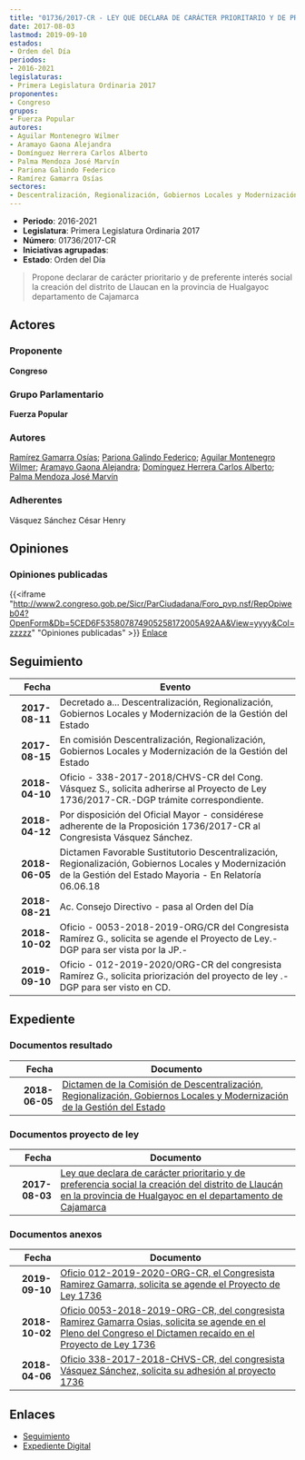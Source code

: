 ```yaml
---
title: "01736/2017-CR - LEY QUE DECLARA DE CARÁCTER PRIORITARIO Y DE PREFERENCIA SOCIAL LA CREACIÓN DEL DISTRITO DE LLAUCAN, EN LA PROVINCIA DE HUALGAYOC, EN EL DEPARTAMENTO DE CAJAMARCA"
date: 2017-08-03
lastmod: 2019-09-10
estados:
- Orden del Día
periodos:
- 2016-2021
legislaturas:
- Primera Legislatura Ordinaria 2017
proponentes:
- Congreso
grupos:
- Fuerza Popular
autores:
- Aguilar Montenegro Wilmer
- Aramayo Gaona Alejandra
- Domínguez Herrera Carlos Alberto
- Palma Mendoza José Marvín
- Pariona Galindo Federico
- Ramírez Gamarra Osías
sectores:
- Descentralización, Regionalización, Gobiernos Locales y Modernización de la Gestión del Estado
---
```

- **Periodo**: 2016-2021
- **Legislatura**: Primera Legislatura Ordinaria 2017
- **Número**: 01736/2017-CR
- **Iniciativas agrupadas**: 
- **Estado**: Orden del Día

> Propone declarar de carácter prioritario y de preferente interés social la creación del distrito de Llaucan en la provincia de Hualgayoc departamento de Cajamarca


## Actores

### Proponente

**Congreso**

### Grupo Parlamentario

**Fuerza Popular**

### Autores

[Ramírez Gamarra Osías](mailto:mailto:oramirez@congreso.gob.pe); [Pariona Galindo Federico](mailto:mailto:fpariona@congreso.gob.pe); [Aguilar Montenegro Wilmer](mailto:mailto:waguilar@congreso.gob.pe); [Aramayo Gaona Alejandra](mailto:mailto:maramayo@congreso.gob.pe); [Domínguez Herrera Carlos Alberto](mailto:mailto:cdominguez@congreso.gob.pe); [Palma Mendoza José Marvín](mailto:mailto:jpalma@congreso.gob.pe)

### Adherentes

Vásquez Sánchez César Henry

## Opiniones

### Opiniones publicadas

{{<iframe "http://www2.congreso.gob.pe/Sicr/ParCiudadana/Foro_pvp.nsf/RepOpiweb04?OpenForm&Db=5CED6F535807874905258172005A92AA&View=yyyy&Col=zzzzz" "Opiniones publicadas" >}}
[Enlace](http://www2.congreso.gob.pe/Sicr/ParCiudadana/Foro_pvp.nsf/RepOpiweb04?OpenForm&Db=5CED6F535807874905258172005A92AA&View=yyyy&Col=zzzzz)


## Seguimiento

| Fecha | Evento |
|------:|--------|
| **2017-08-11** | Decretado a... Descentralización, Regionalización, Gobiernos Locales y Modernización de la Gestión del Estado |
| **2017-08-15** | En comisión Descentralización, Regionalización, Gobiernos Locales y Modernización de la Gestión del Estado |
| **2018-04-10** | Oficio - 338-2017-2018/CHVS-CR del Cong. Vásquez S., solicita adherirse al Proyecto de Ley 1736/2017-CR.-DGP trámite correspondiente. |
| **2018-04-12** | Por disposición del Oficial Mayor - considérese adherente de la Proposición 1736/2017-CR al Congresista Vásquez Sánchez. |
| **2018-06-05** | Dictamen Favorable Sustitutorio Descentralización, Regionalización, Gobiernos Locales y Modernización de la Gestión del Estado Mayoria - En Relatoría 06.06.18 |
| **2018-08-21** | Ac. Consejo Directivo - pasa al Orden del Día |
| **2018-10-02** | Oficio - 0053-2018-2019-ORG/CR del Congresista Ramírez G., solicita se agende el Proyecto de Ley.-DGP para ser vista por la JP.- |
| **2019-09-10** | Oficio - 012-2019-2020/ORG-CR del congresista Ramírez G., solicita priorización del proyecto de ley .-DGP para ser visto en CD. |

## Expediente

### Documentos resultado

| Fecha | Documento |
|------:|-----------|
| **2018-06-05** | [Dictamen de la Comisión de Descentralización, Regionalización, Gobiernos Locales y Modernización de la Gestión del Estado](http://www.leyes.congreso.gob.pe/Documentos/2016_2021/Dictamenes/Proyectos_de_Ley/01736DC08MAY20180605.pdf) |

### Documentos proyecto de ley

| Fecha | Documento |
|------:|-----------|
| **2017-08-03** | [Ley que declara de carácter prioritario y de preferencia social la creación del distrito de Llaucán en la provincia de Hualgayoc en el departamento de Cajamarca](http://www.leyes.congreso.gob.pe/Documentos/2016_2021/Proyectos_de_Ley_y_de_Resoluciones_Legislativas/PL0173620170803..pdf) |

### Documentos anexos

| Fecha | Documento |
|------:|-----------|
| **2019-09-10** | [Oficio 012-2019-2020-ORG-CR, el Congresista Ramirez Gamarra, solicita se agende el Proyecto de Ley 1736](http://www.leyes.congreso.gob.pe/Documentos/2016_2021/Oficios/Congresistas/OFICIO-012-2019-2020-ORG-CR.pdf) |
| **2018-10-02** | [Oficio 0053-2018-2019-ORG-CR, del congresista Ramirez Gamarra Osias, solicita se agende en el Pleno del Congreso el Dictamen recaído en el Proyecto de Ley 1736](http://www.leyes.congreso.gob.pe/Documentos/2016_2021/Oficios/Congresistas/OFICIO-0053-2018-2019-ORG-CR.PDF) |
| **2018-04-06** | [Oficio 338-2017-2018-CHVS-CR, del congresista Vásquez Sánchez, solicita su adhesión al proyecto 1736](http://www.leyes.congreso.gob.pe/Documentos/2016_2021/Adhesiones/Proyectos_de_Ley/OFICIO-338-2017-2018-CHVS-CR.pdf) |

## Enlaces

- [Seguimiento](http://www2.congreso.gob.pe/Sicr/TraDocEstProc/CLProLey2016.nsf/f7fff46988ca05b1052578e100829cc7/e3c9962da23b454d05258171007d225f?OpenDocument)
- [Expediente Digital](http://www2.congreso.gob.pe/Sicr/TraDocEstProc/Expvirt_2011.nsf/visbusqptramdoc1621/01736?opendocument)

